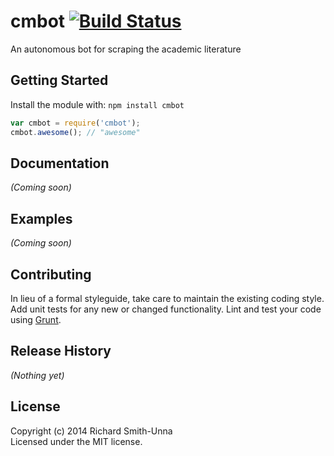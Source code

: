 # cmbot [![Build Status](https://secure.travis-ci.org/ContentMine/cmbot.png?branch=master)](http://travis-ci.org/ContentMine/cmbot)

An autonomous bot for scraping the academic literature

## Getting Started
Install the module with: `npm install cmbot`

```javascript
var cmbot = require('cmbot');
cmbot.awesome(); // "awesome"
```

## Documentation
_(Coming soon)_

## Examples
_(Coming soon)_

## Contributing
In lieu of a formal styleguide, take care to maintain the existing coding style. Add unit tests for any new or changed functionality. Lint and test your code using [Grunt](http://gruntjs.com/).

## Release History
_(Nothing yet)_

## License
Copyright (c) 2014 Richard Smith-Unna  
Licensed under the MIT license.
